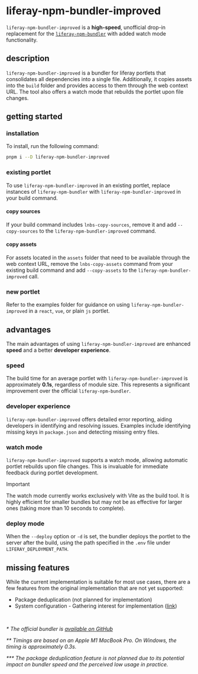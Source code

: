 # liferay-npm-bundler-improved

`liferay-npm-bundler-improved` is a **high-speed**, unofficial drop-in replacement for the [`liferay-npm-bundler`](https://www.npmjs.com/package/liferay-npm-bundler) with added watch mode functionality.

## description

`liferay-npm-bundler-improved` is a bundler for liferay portlets that consolidates all dependencies into a single file. Additionally, it copies assets into the `build` folder and provides access to them through the web context URL. The tool also offers a watch mode that rebuilds the portlet upon file changes.

## getting started

### installation

To install, run the following command:

```bash
pnpm i --D liferay-npm-bundler-improved
```

### existing portlet

To use `liferay-npm-bundler-improved` in an existing portlet, replace instances of `liferay-npm-bundler` with `liferay-npm-bundler-improved` in your build command.

#### copy sources

If your build command includes `lnbs-copy-sources`, remove it and add `--copy-sources` to the `liferay-npm-bundler-improved` command.

#### copy assets

For assets located in the `assets` folder that need to be available through the web context URL, remove the `lnbs-copy-assets` command from your existing build command and add `--copy-assets` to the `liferay-npm-bundler-improved` call.

### new portlet

Refer to the examples folder for guidance on using `liferay-npm-bundler-improved` in a `react`, `vue`, or plain `js` portlet.

## advantages

The main advantages of using `liferay-npm-bundler-improved` are enhanced **speed** and a better **developer experience**.

### speed

The build time for an average portlet with `liferay-npm-bundler-improved` is approximately **0.1s**, regardless of module size. This represents a significant improvement over the official `liferay-npm-bundler`.

### developer experience

`liferay-npm-bundler-improved` offers detailed error reporting, aiding developers in identifying and resolving issues. Examples include identifying missing keys in `package.json` and detecting missing entry files.

### watch mode

`liferay-npm-bundler-improved` supports a watch mode, allowing automatic portlet rebuilds upon file changes. This is invaluable for immediate feedback during portlet development.

> [!IMPORTANT]  
> The watch mode currently works exclusively with Vite as the build tool. It is highly efficient for smaller bundles but may not be as effective for larger ones (taking more than 10 seconds to complete).

### deploy mode

When the `--deploy` option or `-d` is set, the bundler deploys the portlet to the server after the build, using the path specified in the `.env` file under `LIFERAY_DEPLOYMENT_PATH`.

## missing features

While the current implementation is suitable for most use cases, there are a few features from the original implementation that are not yet supported:

- Package deduplication (not planned for implementation)
- System configuration - Gathering interest for implementation ([link](https://github.com/jwanner83/liferay-npm-bundler-improved/issues/55))

<br>

_\* The official bundler is [available on GitHub](https://github.com/liferay/liferay-frontend-projects/tree/master/projects/js-toolkit/packages/npm-bundler)_

_\*\* Timings are based on an Apple M1 MacBook Pro. On Windows, the timing is approximately 0.3s._

_\*\*\* The package deduplication feature is not planned due to its potential impact on bundler speed and the perceived low usage in practice._
